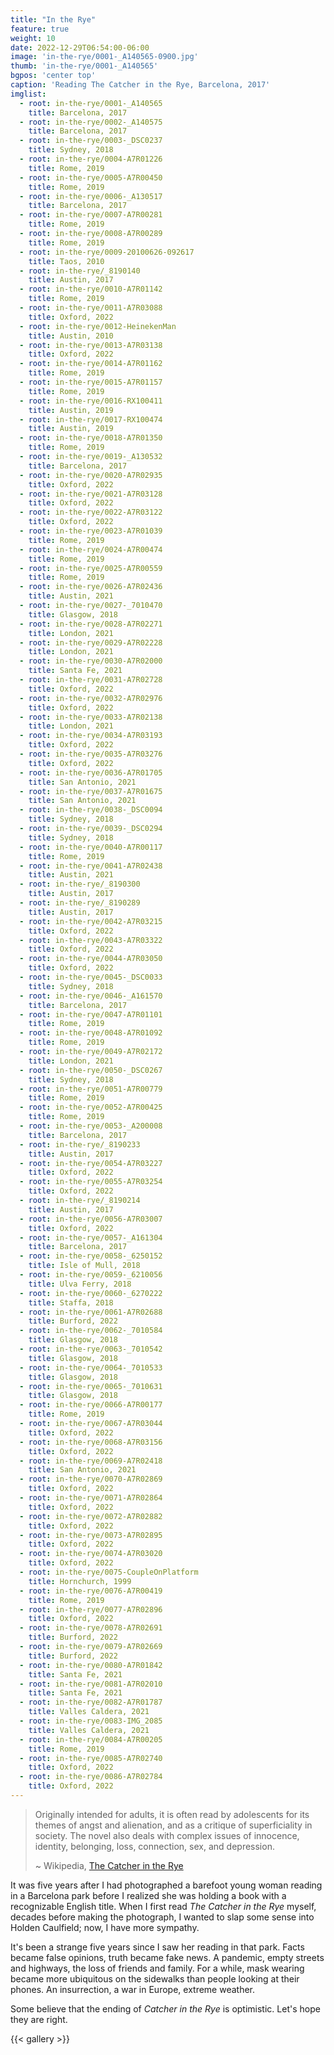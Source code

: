 ```yaml
---
title: "In the Rye"
feature: true
weight: 10
date: 2022-12-29T06:54:00-06:00
image: 'in-the-rye/0001-_A140565-0900.jpg'
thumb: 'in-the-rye/0001-_A140565'
bgpos: 'center top'
caption: 'Reading The Catcher in the Rye, Barcelona, 2017'
imglist:
  - root: in-the-rye/0001-_A140565
    title: Barcelona, 2017
  - root: in-the-rye/0002-_A140575
    title: Barcelona, 2017
  - root: in-the-rye/0003-_DSC0237
    title: Sydney, 2018
  - root: in-the-rye/0004-A7R01226
    title: Rome, 2019
  - root: in-the-rye/0005-A7R00450
    title: Rome, 2019
  - root: in-the-rye/0006-_A130517
    title: Barcelona, 2017
  - root: in-the-rye/0007-A7R00281
    title: Rome, 2019
  - root: in-the-rye/0008-A7R00289
    title: Rome, 2019
  - root: in-the-rye/0009-20100626-092617
    title: Taos, 2010
  - root: in-the-rye/_8190140
    title: Austin, 2017
  - root: in-the-rye/0010-A7R01142
    title: Rome, 2019
  - root: in-the-rye/0011-A7R03088
    title: Oxford, 2022
  - root: in-the-rye/0012-HeinekenMan
    title: Austin, 2010
  - root: in-the-rye/0013-A7R03138
    title: Oxford, 2022
  - root: in-the-rye/0014-A7R01162
    title: Rome, 2019
  - root: in-the-rye/0015-A7R01157
    title: Rome, 2019
  - root: in-the-rye/0016-RX100411
    title: Austin, 2019
  - root: in-the-rye/0017-RX100474
    title: Austin, 2019
  - root: in-the-rye/0018-A7R01350
    title: Rome, 2019
  - root: in-the-rye/0019-_A130532
    title: Barcelona, 2017
  - root: in-the-rye/0020-A7R02935
    title: Oxford, 2022
  - root: in-the-rye/0021-A7R03128
    title: Oxford, 2022
  - root: in-the-rye/0022-A7R03122
    title: Oxford, 2022
  - root: in-the-rye/0023-A7R01039
    title: Rome, 2019
  - root: in-the-rye/0024-A7R00474
    title: Rome, 2019
  - root: in-the-rye/0025-A7R00559
    title: Rome, 2019
  - root: in-the-rye/0026-A7R02436
    title: Austin, 2021
  - root: in-the-rye/0027-_7010470
    title: Glasgow, 2018
  - root: in-the-rye/0028-A7R02271
    title: London, 2021
  - root: in-the-rye/0029-A7R02228
    title: London, 2021
  - root: in-the-rye/0030-A7R02000
    title: Santa Fe, 2021
  - root: in-the-rye/0031-A7R02728
    title: Oxford, 2022
  - root: in-the-rye/0032-A7R02976
    title: Oxford, 2022
  - root: in-the-rye/0033-A7R02138
    title: London, 2021
  - root: in-the-rye/0034-A7R03193
    title: Oxford, 2022
  - root: in-the-rye/0035-A7R03276
    title: Oxford, 2022
  - root: in-the-rye/0036-A7R01705
    title: San Antonio, 2021
  - root: in-the-rye/0037-A7R01675
    title: San Antonio, 2021
  - root: in-the-rye/0038-_DSC0094
    title: Sydney, 2018
  - root: in-the-rye/0039-_DSC0294
    title: Sydney, 2018
  - root: in-the-rye/0040-A7R00117
    title: Rome, 2019
  - root: in-the-rye/0041-A7R02438
    title: Austin, 2021
  - root: in-the-rye/_8190300
    title: Austin, 2017
  - root: in-the-rye/_8190289
    title: Austin, 2017
  - root: in-the-rye/0042-A7R03215
    title: Oxford, 2022
  - root: in-the-rye/0043-A7R03322
    title: Oxford, 2022
  - root: in-the-rye/0044-A7R03050
    title: Oxford, 2022
  - root: in-the-rye/0045-_DSC0033
    title: Sydney, 2018
  - root: in-the-rye/0046-_A161570
    title: Barcelona, 2017
  - root: in-the-rye/0047-A7R01101
    title: Rome, 2019
  - root: in-the-rye/0048-A7R01092
    title: Rome, 2019
  - root: in-the-rye/0049-A7R02172
    title: London, 2021
  - root: in-the-rye/0050-_DSC0267
    title: Sydney, 2018
  - root: in-the-rye/0051-A7R00779
    title: Rome, 2019
  - root: in-the-rye/0052-A7R00425
    title: Rome, 2019
  - root: in-the-rye/0053-_A200008
    title: Barcelona, 2017
  - root: in-the-rye/_8190233
    title: Austin, 2017
  - root: in-the-rye/0054-A7R03227
    title: Oxford, 2022
  - root: in-the-rye/0055-A7R03254
    title: Oxford, 2022
  - root: in-the-rye/_8190214
    title: Austin, 2017
  - root: in-the-rye/0056-A7R03007
    title: Oxford, 2022
  - root: in-the-rye/0057-_A161304
    title: Barcelona, 2017
  - root: in-the-rye/0058-_6250152
    title: Isle of Mull, 2018
  - root: in-the-rye/0059-_6210056
    title: Ulva Ferry, 2018
  - root: in-the-rye/0060-_6270222
    title: Staffa, 2018
  - root: in-the-rye/0061-A7R02688
    title: Burford, 2022
  - root: in-the-rye/0062-_7010584
    title: Glasgow, 2018
  - root: in-the-rye/0063-_7010542
    title: Glasgow, 2018
  - root: in-the-rye/0064-_7010533
    title: Glasgow, 2018
  - root: in-the-rye/0065-_7010631
    title: Glasgow, 2018
  - root: in-the-rye/0066-A7R00177
    title: Rome, 2019
  - root: in-the-rye/0067-A7R03044
    title: Oxford, 2022
  - root: in-the-rye/0068-A7R03156
    title: Oxford, 2022
  - root: in-the-rye/0069-A7R02418
    title: San Antonio, 2021
  - root: in-the-rye/0070-A7R02869
    title: Oxford, 2022
  - root: in-the-rye/0071-A7R02864
    title: Oxford, 2022
  - root: in-the-rye/0072-A7R02882
    title: Oxford, 2022
  - root: in-the-rye/0073-A7R02895
    title: Oxford, 2022
  - root: in-the-rye/0074-A7R03020
    title: Oxford, 2022
  - root: in-the-rye/0075-CoupleOnPlatform
    title: Hornchurch, 1999
  - root: in-the-rye/0076-A7R00419
    title: Rome, 2019
  - root: in-the-rye/0077-A7R02896
    title: Oxford, 2022
  - root: in-the-rye/0078-A7R02691
    title: Burford, 2022
  - root: in-the-rye/0079-A7R02669
    title: Burford, 2022
  - root: in-the-rye/0080-A7R01842
    title: Santa Fe, 2021
  - root: in-the-rye/0081-A7R02010
    title: Santa Fe, 2021
  - root: in-the-rye/0082-A7R01787
    title: Valles Caldera, 2021
  - root: in-the-rye/0083-IMG_2085
    title: Valles Caldera, 2021
  - root: in-the-rye/0084-A7R00205
    title: Rome, 2019
  - root: in-the-rye/0085-A7R02740
    title: Oxford, 2022
  - root: in-the-rye/0086-A7R02784
    title: Oxford, 2022
---
```


> Originally intended for adults, it is often read by adolescents for its themes of angst and alienation, and as a
> critique of superficiality in society. The novel also deals with complex issues of innocence, identity, belonging,
> loss, connection, sex, and depression.
>
> ~ Wikipedia, [The Catcher in the Rye](https://en.wikipedia.org/wiki/The_Catcher_in_the_Rye)

It was five years after I had photographed a barefoot young woman reading in a Barcelona park before I realized she
was holding a book with a recognizable English title. When I first read *The Catcher in the Rye* myself, decades 
before making the photograph, I wanted to slap some sense into Holden Caulfield; now, I have more sympathy.

It's been a strange five years since I saw her reading in that park. Facts became false opinions, truth became fake 
news. A pandemic, empty streets and highways, the loss of friends and family. For a while, mask wearing became 
more ubiquitous on the sidewalks than people looking at their phones. An insurrection, a war in Europe, extreme weather. 

Some believe that the ending of *Catcher in the Rye* is optimistic. Let's hope they are right. 

{{< gallery >}}
